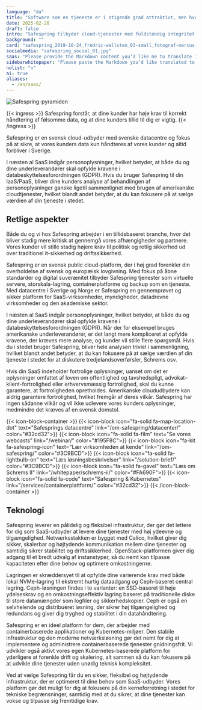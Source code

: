```yaml
---
language: "da"
title: "Software som en tjeneste er i stigende grad attraktivt, men hvordan håndteres personoplysninger?"
date: 2025-02-20
draft: false
intro: "Safespring tilbyder cloud-tjenester med fuldstændig integritet. Vores datacentre, som ligger i Sverige, sikrer, at dine data kun behandles af dig – og aldrig eksporteres uden for landet."
background: ""
card: "safespring_2019-10-24_fredric-wallsten_03-small_fotograf-marcus-boberg.jpg"
socialmedia: "safespring_social_01.jpg"
saas: "Please provide the Markdown content you’d like me to translate into Danish."
sidebarwhitepaper: "Please paste the Markdown you’d like translated to Danish. I’ll preserve the Markdown structure, won’t translate code blocks, inline code, URLs, slugs, file names, or frontmatter keys, and will translate link texts while keeping link targets unchanged."
nolist: "n"
ai: true
aliases:
  - /en/saas/
---
```

![Safespring-pyramiden](/img/graphics/safespring-pyramid-2025.svg)

{{< ingress >}}
Safespring forstår, at dine kunder har høje krav til korrekt håndtering af følsomme data, og at dine kunders tillid til dig er vigtig.
{{< /ingress >}}

Safespring er en svensk cloud-udbyder med svenske datacentre og fokus på at sikre, at vores kunders data kun håndteres af vores kunder og altid forbliver i Sverige.

I næsten al SaaS indgår personoplysninger, hvilket betyder, at både du og dine underleverandører skal opfylde kravene i databeskyttelsesforordningen (GDPR). Hvis du bruger Safespring til din IaaS/PaaS, bliver dine kunders analyse af behandlingen af personoplysninger ganske ligetil sammenlignet med brugen af amerikanske cloudtjenester, hvilket blandt andet betyder, at du kan fokusere på at sælge værdien af din tjeneste i stedet.

## Retlige aspekter

Både du og vi hos Safespring arbejder i en tillidsbaseret branche, hvor det bliver stadig mere kritisk at gennemgå vores afhængigheder og partnere. Vores kunder vil stille stadig højere krav til politisk og retlig sikkerhed ud over traditionel it-sikkerhed og driftssikkerhed.

Safespring er en svensk public cloud-platform, der i høj grad forenkler din overholdelse af svensk og europæisk lovgivning. Med fokus på åbne standarder og digital suverænitet tilbyder Safespring tjenester som virtuelle servere, storskala-lagring, containerplatforme og backup som en tjeneste. Med datacentre i Sverige og Norge er Safespring en gennemprøvet og sikker platform for SaaS-virksomheder, myndigheder, datadrevne virksomheder og den akademiske sektor.

I næsten al SaaS indgår personoplysninger, hvilket betyder, at både du og dine underleverandører skal opfylde kravene i databeskyttelsesforordningen (GDPR). Når der for eksempel bruges amerikanske underleverandører, er det langt mere kompliceret at opfylde kravene, der kræves mere analyse, og kunder vil stille flere spørgsmål. Hvis du i stedet bruger Safespring, bliver hele analysen triviel i sammenligning, hvilket blandt andet betyder, at du kan fokusere på at sælge værdien af din tjeneste i stedet for at diskutere tredjelandsoverførsler, Schrems osv.

Hvis din SaaS indeholder fortrolige oplysninger, uanset om det er oplysninger omfattet af loven om offentlighed og tavshedspligt, advokat–klient-fortrolighed eller erhvervsmæssig fortrolighed, skal du kunne garantere, at fortroligheden opretholdes. Amerikanske cloududbydere kan aldrig garantere fortrolighed, hvilket fremgår af deres vilkår. Safespring har ingen sådanne vilkår og vil ikke udlevere vores kunders oplysninger, medmindre det kræves af en svensk domstol.

{{< icon-block-container >}}
{{< icon-block icon="fa-solid fa-map-location-dot" text="Safesprings datacentre" link="/om-safespring/datacenter/" color="#32cd32">}}
{{< icon-block icon="fa-solid fa-film" text="Se vores webcasts" link="/webinar/" color="#195F8C">}}
{{< icon-block icon="fa-kit fa-safespring-icon" text="Lær virksomheden at kende" link="/om-safespring/" color="#3C9BCD">}}
{{< icon-block icon="fa-solid fa-lightbulb-on" text="Læs løsningsbeskrivelser" link="/solution-brief/" color="#3C9BCD">}}
{{< icon-block icon="fa-solid fa-gavel" text="Læs om Schrems II" link="/whitepaper/schrems-ii/" color="#FA690F">}}
{{< icon-block icon="fa-solid fa-code" text="Safespring & Kubernetes" link="/services/containerplattform/" color="#32cd32">}}
{{< /icon-block-container >}}

## Teknologi

Safespring leverer en pålidelig og fleksibel infrastruktur, der gør det lettere for dig som SaaS-udbyder at levere dine tjenester med høj ydeevne og tilgængelighed. Netværksstakken er bygget med Calico, hvilket giver dig sikker, skalerbar og højtydende kommunikation mellem dine tjenester og samtidig sikrer stabilitet og driftssikkerhed. OpenStack-platformen giver dig adgang til et bredt udvalg af instanstyper, så du nemt kan tilpasse kapaciteten efter dine behov og optimere omkostningerne.

Lagringen er skræddersyet til at opfylde dine varierende krav med både lokal NVMe-lagring til ekstremt hurtig dataadgang og Ceph-baseret central lagring. Ceph-løsningen findes i to varianter: en SSD-baseret til høje ydelseskrav og en omkostningseffektiv lagring baseret på traditionelle diske til store datamængder som logfiler og sikkerhedskopier. Ceph er også en selvhelende og distribueret løsning, der sikrer høj tilgængelighed og redundans og giver dig tryghed og stabilitet i din datahåndtering.

Safespring er en ideel platform for dem, der arbejder med containerbaserede applikationer og Kubernetes-miljøer. Den stabile infrastruktur og den moderne netværksløsning gør det nemt for dig at implementere og administrere containerbaserede tjenester gnidningsfrit. Vi udvikler også aktivt vores egen Kubernetes-baserede platform for yderligere at forenkle drift og skalering, alt sammen så du kan fokusere på at udvikle dine tjenester uden unødig teknisk kompleksitet.

Ved at vælge Safespring får du en sikker, fleksibel og højtydende infrastruktur, der er optimeret til dine behov som SaaS-udbyder. Vores platform gør det muligt for dig at fokusere på din kerneforretning i stedet for tekniske begrænsninger, samtidig med at du sikrer, at dine tjenester kan vokse og tilpasse sig fremtidige krav.